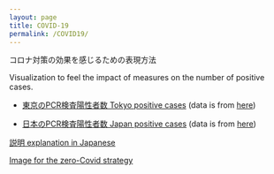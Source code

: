 ```yaml
---
layout: page
title: COVID-19
permalink: /COVID19/
---
```


コロナ対策の効果を感じるための表現方法

Visualization to feel the impact of measures on the number of positive cases. 


- [東京のPCR検査陽性者数 Tokyo positive cases](/assets/gif/tokyo.gif)
(data is from [here](https://oku.edu.mie-u.ac.jp/~okumura/python/COVID-19.html))

- [日本のPCR検査陽性者数 Japan positive cases](/assets/gif/japan.gif)
(data is from [here](https://www.mhlw.go.jp/content/pcr_positive_daily.csv))


[説明 explanation in Japanese](https://note.com/ryseto/n/n432fcc37c992)


[Image for the zero-Covid strategy](/assets/img/zeroCOVID2.jpg)